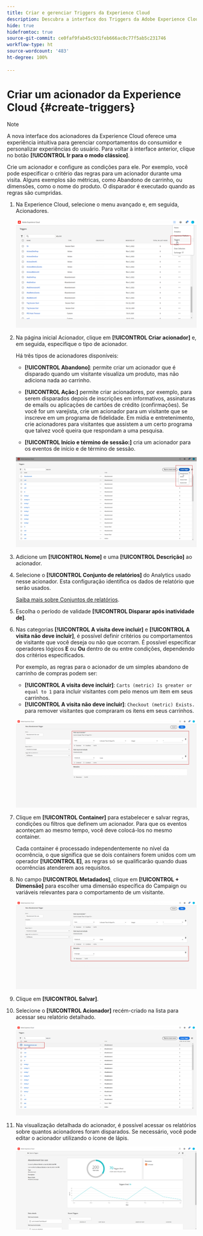 ```yaml
---
title: Criar e gerenciar Triggers da Experience Cloud
description: Descubra a interface dos Triggers da Adobe Experience Cloud
hide: true
hidefromtoc: true
source-git-commit: ce0faf9fab45c931feb666ac0c77f5ab5c231746
workflow-type: ht
source-wordcount: '483'
ht-degree: 100%

---
```


# Criar um acionador da Experience Cloud {#create-triggers}

>[!NOTE]
>
> A nova interface dos acionadores da Experience Cloud oferece uma experiência intuitiva para gerenciar comportamentos do consumidor e personalizar experiências do usuário. Para voltar à interface anterior, clique no botão **[!UICONTROL Ir para o modo clássico]**.

Crie um acionador e configure as condições para ele. Por exemplo, você pode especificar o critério das regras para um acionador durante uma visita. Alguns exemplos são métricas, como Abandono de carrinho, ou dimensões, como o nome do produto. O disparador é executado quando as regras são cumpridas.

1. Na Experience Cloud, selecione o menu avançado e, em seguida, Acionadores.

   ![](assets/triggers_7.png)

1. Na página inicial Acionador, clique em **[!UICONTROL Criar acionador]** e, em seguida, especifique o tipo de acionador.

   Há três tipos de acionadores disponíveis:

   * **[!UICONTROL Abandono]**: permite criar um acionador que é disparado quando um visitante visualiza um produto, mas não adiciona nada ao carrinho.

   * **[!UICONTROL Ação:]** permite criar acionadores, por exemplo, para serem disparados depois de inscrições em informativos, assinaturas de emails ou aplicações de cartões de crédito (confirmações). Se você for um varejista, crie um acionador para um visitante que se inscreve em um programa de fidelidade. Em mídia e entretenimento, crie acionadores para visitantes que assistem a um certo programa que talvez você queira que respondam a uma pesquisa.

   * **[!UICONTROL Início e término de sessão:]** cria um acionador para os eventos de início e de término de sessão.

   ![](assets/triggers_1.png)

1. Adicione um **[!UICONTROL Nome]** e uma **[!UICONTROL Descrição]** ao acionador.

1. Selecione o **[!UICONTROL Conjunto de relatórios]** do Analytics usado nesse acionador. Esta configuração identifica os dados de relatório que serão usados.

   [Saiba mais sobre Conjuntos de relatórios](https://experienceleague.adobe.com/docs/analytics/admin/admin-tools/manage-report-suites/c-new-report-suite/t-create-a-report-suite.html?lang=pt-BR).

1. Escolha o período de validade **[!UICONTROL Disparar após inatividade de]**.

1. Nas categorias **[!UICONTROL A visita deve incluir]** e **[!UICONTROL A visita não deve incluir]**, é possível definir critérios ou comportamentos de visitante que você deseja ou não que ocorram. É possível especificar operadores lógicos **E** ou **Ou** dentro de ou entre condições, dependendo dos critérios especificados.

   Por exemplo, as regras para o acionador de um simples abandono de carrinho de compras podem ser:

   * **[!UICONTROL A visita deve incluir]**: `Carts (metric) Is greater or equal to 1` para incluir visitantes com pelo menos um item em seus carrinhos.
   * **[!UICONTROL A visita não deve incluir]**: `Checkout (metric) Exists.` para remover visitantes que compraram os itens em seus carrinhos.

   ![](assets/triggers_2.png)

1. Clique em **[!UICONTROL Container]** para estabelecer e salvar regras, condições ou filtros que definem um acionador. Para que os eventos aconteçam ao mesmo tempo, você deve colocá-los no mesmo container.

   Cada container é processado independentemente no nível da ocorrência, o que significa que se dois containers forem unidos com um operador **[!UICONTROL E]**, as regras só se qualificarão quando duas ocorrências atenderem aos requisitos.

1. No campo **[!UICONTROL Metadados]**, clique em **[!UICONTROL + Dimensão]** para escolher uma dimensão específica do Campaign ou variáveis relevantes para o comportamento de um visitante.

   ![](assets/triggers_3.png)

1. Clique em **[!UICONTROL Salvar]**.

1. Selecione o **[!UICONTROL Acionador]** recém-criado na lista para acessar seu relatório detalhado.

   ![](assets/triggers_4.png)

1. Na visualização detalhada do acionador, é possível acessar os relatórios sobre quantos acionadores foram disparados. Se necessário, você pode editar o acionador utilizando o ícone de lápis.

   ![](assets/triggers_5.png)
